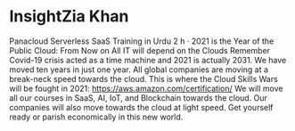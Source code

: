 # InsightZia Khan
Panacloud Serverless SaaS Training in Urdu
2 h  ·
2021 is the Year of the Public Cloud: From Now on All IT will depend on the Clouds
Remember Covid-19 crisis acted as a time machine and 2021 is actually 2031. We have moved ten years in just one year. All global companies are moving at a break-neck speed towards the cloud. This is where the Cloud Skills Wars will be fought in 2021: https://aws.amazon.com/certification/
We will move all our courses in SaaS, AI, IoT, and Blockchain towards the cloud. Our companies will also move towards the cloud at light speed. Get yourself ready or parish economically in this new world.
